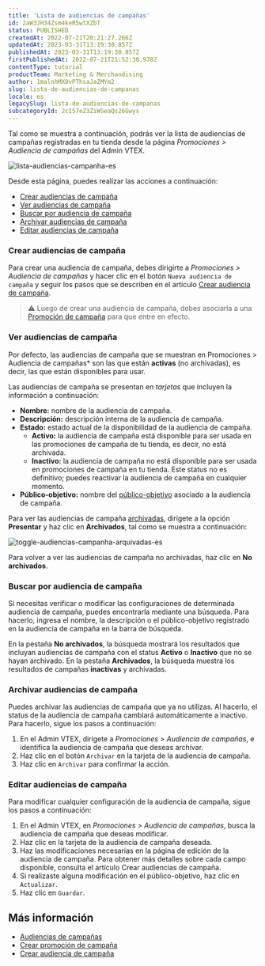 ```yaml
---
title: 'Lista de audiencias de campañas'
id: 2aW3JH34Zsm4keR5wtXZbT
status: PUBLISHED
createdAt: 2022-07-21T20:21:27.266Z
updatedAt: 2023-03-31T13:19:30.857Z
publishedAt: 2023-03-31T13:19:30.857Z
firstPublishedAt: 2022-07-21T21:52:30.978Z
contentType: tutorial
productTeam: Marketing & Merchandising
author: 1malnhMX0vPThsaJaZMYm2
slug: lista-de-audiencias-de-campanas
locale: es
legacySlug: lista-de-audiencias-de-campanas
subcategoryId: 2cI57eZ3ZiWSeaQs26Gwys
---
```


Tal como se muestra a continuación, podrás ver la lista de audiencias de campañas registradas en tu tienda desde la página *Promociones > Audiencia de campañas* del Admin VTEX.

![lista-audiencias-campanha-es](https://images.ctfassets.net/alneenqid6w5/3OyfWyVN0MMA5qpgjxtGyM/e4d2a074233382a8563b46391f15f446/lista-audiencias-campanha-es.png)

Desde esta página, puedes realizar las acciones a continuación:

* [Crear audiencias de campaña](#crear-audiencias-de-campana)
* [Ver audiencias de campaña](#ver-audiencias-de-campana)
* [Buscar por audiencia de campaña](#buscar-por-audiencia-de-campana)
* [Archivar audiencias de campaña](#archivar-audiencias-de-campana)
* [Editar audiencias de campaña](#editar-audiencias-de-campana)

### Crear audiencias de campaña

Para crear una audiencia de campaña, debes dirigirte a *Promociones > Audiencia de campañas* y hacer clic en el botón `Nueva audiencia de campaña` y seguir los pasos que se describen en el artículo [Crear audiencia de campaña](https://help.vtex.com/es/tutorial/crear-audiencia-de-campanas--6cnuDZJzIkIeocewAQQK4K).

>⚠️ Luego de crear una audiencia de campaña, debes asociarla a una [Promoción de campaña](https://help.vtex.com/es/tutorial/promocion-de-campana--1ChYXhK2AQGuS6wAqS8Ume) para que entre en efecto.

### Ver audiencias de campaña

Por defecto, las audiencias de campaña que se muestran en Promociones > Audiencia de campañas* son las que están **activas** (no archivadas), es decir, las que están disponibles para usar.

Las audiencias de campaña se presentan en _tarjetas_ que incluyen la información a continuación:

* **Nombre:** nombre de la audiencia de campaña.
* **Descripción:** descripción interna de la audiencia de campaña.
* **Estado:** estado actual de la disponibilidad de la audiencia de campaña.
    * **Activo:** la audiencia de campaña está disponible para ser usada en las promociones de campaña de tu tienda, es decir, no está archivada.
    * **Inactivo:** la audiencia de campaña no está disponible para ser usada en promociones de campaña en tu tienda. Este status no es definitivo; puedes reactivar la audiencia de campaña en cualquier momento.
* **Público-objetivo:** nombre del [público-objetivo](https://help.vtex.com/es/tutorial/audiencias-de-campanas--3o7lhpNseXY2WmjZO0gQ6m#publico-objetivo) asociado a la audiencia de campaña.

Para ver las audiencias de campaña [archivadas](#archivar-audiencias-de-campana), dirígete a la opción **Presentar** y haz clic en **Archivados**, tal como se muestra a continuación:

![toggle-audiencias-campanha-arquivadas-es](https://images.ctfassets.net/alneenqid6w5/7CMyMTQVHoWU7h8NMGlmwA/8c1426c228b3415d28557c63bb7efc27/toggle-audiencias-campanha-arquivadas-es.png)

Para volver a ver las audiencias de campaña no archivadas, haz clic en **No archivados**.

### Buscar por audiencia de campaña

Si necesitas verificar o modificar las configuraciones de determinada audiencia de campaña, puedes encontrarla mediante una búsqueda. Para hacerlo, ingresa el nombre, la descripción o el público-objetivo registrado en la audiencia de campaña en la barra de búsqueda.

En la pestaña **No archivados**, la búsqueda mostrará los resultados que incluyan audiencias de campaña con el status **Activo** o **Inactivo** que no se hayan archivado. En la pestaña **Archivados**, la búsqueda muestra los resultados de campañas **inactivas** y archivadas.

### Archivar audiencias de campaña

Puedes archivar las audiencias de campaña que ya no utilizas. Al hacerlo, el status de la audiencia de campaña cambiará automáticamente a inactivo. Para hacerlo, sigue los pasos a continuación:

1. En el Admin VTEX, dirígete a *Promociones > Audiencia de campañas*,  e identifica la audiencia de campaña que deseas archivar.
2. Haz clic en el botón `Archivar` en la tarjeta de la audiencia de campaña.
3. Haz clic en `Archivar` para confirmar la acción.

### Editar audiencias de campaña

Para modificar cualquier configuración de la audiencia de campaña, sigue los pasos a continuación:

1. En el Admin VTEX, en *Promociones > Audiencia de campañas*, busca la audiencia de campaña que deseas modificar.
2. Haz clic en la tarjeta de la audiencia de campaña deseada.
3. Haz las modificaciones necesarias en la página de edición de la audiencia de campaña. Para obtener más detalles sobre cada campo disponible, consulta el artículo Crear audiencias de campaña.
4. Si realizaste alguna modificación en el público-objetivo, haz clic en `Actualizar`.
5. Haz clic en `Guardar`.

## Más información

- [Audiencias de campañas](https://help.vtex.com/es/tutorial/audiencias-de-campanas--3o7lhpNseXY2WmjZO0gQ6m)
- [Crear promoción de campaña](https://help.vtex.com/es/tutorial/promocion-de-campana--1ChYXhK2AQGuS6wAqS8Ume)
- [Crear audiencia de campaña](https://help.vtex.com/es/tutorial/crear-audiencia-de-campanas--6cnuDZJzIkIeocewAQQK4K)
